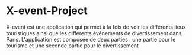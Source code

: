 # X-event-Project

X-event est une application qui permet à la fois de voir les différents lieux touristiques ainsi que les différents événements de divertissement dans Paris. 
L'application est composée de deux parties : une partie pour le tourisme et une seconde partie pour le divertissement
